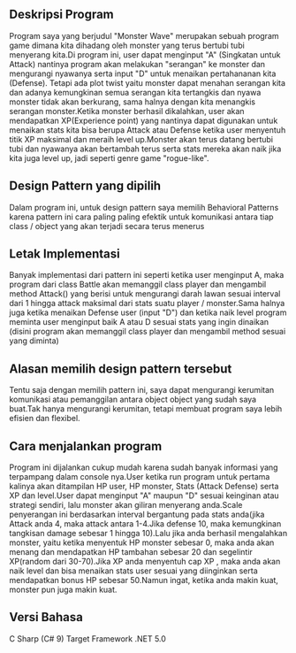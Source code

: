 ## Deskripsi Program
Program saya yang berjudul "Monster Wave" merupakan sebuah program game dimana kita dihadang oleh monster yang terus bertubi tubi menyerang kita.Di program ini, user dapat menginput "A" (Singkatan untuk Attack) nantinya program akan melakukan "serangan" ke monster dan mengurangi nyawanya serta input "D" untuk menaikan pertahananan  kita (Defense). Tetapi ada plot twist yaitu monster dapat menahan serangan kita dan adanya kemungkinan semua serangan kita tertangkis dan nyawa monster tidak akan berkurang, sama halnya dengan kita menangkis serangan monster.Ketika monster berhasil dikalahkan, user akan mendapatkan XP(Experience point) yang nantinya dapat digunakan untuk menaikan stats kita bisa berupa Attack atau Defense ketika user menyentuh titik XP maksimal dan meraih level up.Monster akan terus datang bertubi tubi dan nyawanya akan bertambah terus serta stats mereka akan naik jika kita juga level up, jadi seperti genre game "rogue-like".

## Design Pattern yang dipilih
Dalam program ini, untuk design pattern saya memilih Behavioral Patterns karena pattern ini cara paling paling efektik untuk komunikasi antara tiap class / object yang akan terjadi secara terus menerus

## Letak Implementasi
Banyak implementasi dari pattern ini seperti ketika user menginput A, maka program dari class Battle akan memanggil class player dan mengambil method Attack() yang berisi untuk mengurangi darah lawan sesuai interval dari 1 hingga attack maksimal dari stats suatu player / monster.Sama halnya juga ketika menaikan Defense user (input "D") dan ketika naik level program meminta user menginput baik A atau D sesuai stats yang ingin dinaikan (disini program akan memanggil class player dan mengambil method sesuai yang diminta)

## Alasan memilih design pattern tersebut
Tentu saja dengan memilih pattern ini, saya dapat mengurangi kerumitan komunikasi atau pemanggilan antara object object yang sudah saya buat.Tak hanya mengurangi kerumitan, tetapi membuat program saya lebih efisien dan flexibel.

## Cara menjalankan program
Program ini dijalankan cukup mudah karena sudah banyak informasi yang terpampang dalam console nya.User ketika run program untuk pertama kalinya akan ditampilan HP user, HP monster, Stats (Attack Defense) serta XP dan level.User dapat menginput "A" maupun "D" sesuai keinginan atau strategi sendiri, lalu monster akan giliran menyerang anda.Scale penyerangan ini berdasarkan interval bergantung pada stats anda(jika Attack anda 4, maka attack antara 1-4.Jika defense 10, maka kemungkinan tangkisan damage sebesar 1 hingga 10).Lalu jika anda berhasil mengalahkan monster, yaitu ketika menyentuk HP monster sebesar 0, maka anda akan menang dan mendapatkan HP tambahan sebesar 20 dan segelintir XP(random dari 30-70).Jika XP anda menyentuh cap XP , maka anda akan naik level dan bisa menaikan stats user sesuai yang diinginkan serta mendapatkan bonus HP sebesar 50.Namun ingat, ketika anda makin kuat, monster pun juga makin kuat.


## Versi Bahasa
C Sharp (C# 9) Target Framework .NET 5.0




